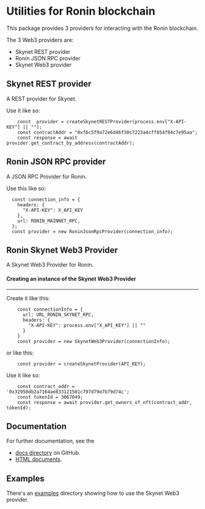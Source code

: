 # Utilities for Ronin blockchain
This package provides 3 providers for interacting with the Ronin blockchain.  

The 3 Web3 providers are:  
* Skynet REST provider
* Ronin JSON RPC provider
* Skynet Web3 provider

## Skynet REST provider
A REST provider for Skynet.

Use it like so:
```
    const  provider = createSkynetRESTProvider(process.env["X-API-KEY"] || "");
    const contractAddr = "0xf6c5f9a72e6d46f30c7223a4cff854f94c7e95aa";
    const response = await provider.get_contract_by_address(contractAddr);
```

## Ronin JSON RPC provider
A JSON RPC Provider for Ronin.  

Use this like so:
```
  const connection_info = {
    headers: {
      "X-API-KEY": X_API_KEY
    },
    url: RONIN_MAINNET_RPC,
  };
  const provider = new RoninJsonRpcProvider(connection_info);
```

## Ronin Skynet Web3 Provider
A Skynet Web3 Provider for Ronin.  

#### Creating an instance of the Skynet Web3 Provider
---
Create it like this:

```
    const connectionInfo = {
      url: URL_RONIN_SKYNET_RPC,
      headers: {
        "X-API-KEY": process.env["X_API_KEY"] || ""
      }
    }
    const provider = new SkynetWeb3Provider(connectionInfo);
```

or like this:
```
    const provider = createSkynetProvider(API_KEY);
```

Use it like so:
```
    const contract_addr = '0x32950db2a7164ae833121501c797d79e7b79d74c';
    const tokenId = 3067049;
    const response = await provider.get_owners_of_nft(contract_addr, tokenId);
```

## Documentation
For further documentation, see the 
* [docs directory](https://chuacw.github.io/web3-ronin-provider/md/globals.html) on GitHub.
* [HTML documents](https://chuacw.github.io/web3-ronin-provider/html/index.html).

## Examples
There's an [examples](./examples/) directory showing how to use the Skynet Web3 provider.
